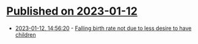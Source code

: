 # [Published on 2023-01-12](index.md)

* [2023-01-12, 14:56:20](https://news.ycombinator.com/item?id=34354361) - [Falling birth rate not due to less desire to have children](https://news.osu.edu/falling-birth-rate-not-due-to-less-desire-to-have-children/)
